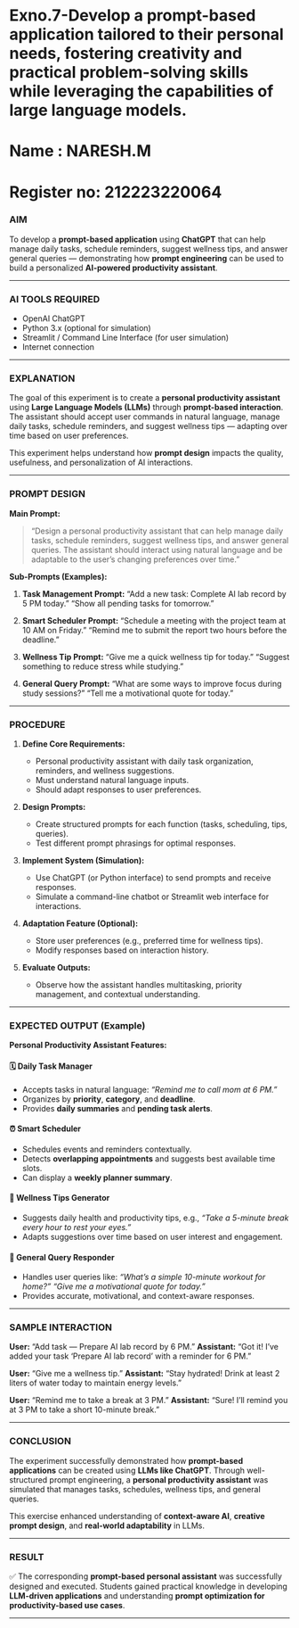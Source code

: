 # Exno.7-Develop a prompt-based application tailored to their personal needs, fostering creativity and practical problem-solving skills while leveraging the capabilities of large language models.

# Name : NARESH.M
# Register no: 212223220064 

### **AIM**

To develop a **prompt-based application** using **ChatGPT** that can help manage daily tasks, schedule reminders, suggest wellness tips, and answer general queries — demonstrating how **prompt engineering** can be used to build a personalized **AI-powered productivity assistant**.

---

### **AI TOOLS REQUIRED**

* OpenAI ChatGPT
* Python 3.x (optional for simulation)
* Streamlit / Command Line Interface (for user simulation)
* Internet connection

---

### **EXPLANATION**

The goal of this experiment is to create a **personal productivity assistant** using **Large Language Models (LLMs)** through **prompt-based interaction**.
The assistant should accept user commands in natural language, manage daily tasks, schedule reminders, and suggest wellness tips — adapting over time based on user preferences.

This experiment helps understand how **prompt design** impacts the quality, usefulness, and personalization of AI interactions.

---

### **PROMPT DESIGN**

**Main Prompt:**

> “Design a personal productivity assistant that can help manage daily tasks, schedule reminders, suggest wellness tips, and answer general queries.
> The assistant should interact using natural language and be adaptable to the user’s changing preferences over time.”

**Sub-Prompts (Examples):**

1. **Task Management Prompt:**
   “Add a new task: Complete AI lab record by 5 PM today.”
   “Show all pending tasks for tomorrow.”

2. **Smart Scheduler Prompt:**
   “Schedule a meeting with the project team at 10 AM on Friday.”
   “Remind me to submit the report two hours before the deadline.”

3. **Wellness Tip Prompt:**
   “Give me a quick wellness tip for today.”
   “Suggest something to reduce stress while studying.”

4. **General Query Prompt:**
   “What are some ways to improve focus during study sessions?”
   “Tell me a motivational quote for today.”

---

### **PROCEDURE**

1. **Define Core Requirements:**

   * Personal productivity assistant with daily task organization, reminders, and wellness suggestions.
   * Must understand natural language inputs.
   * Should adapt responses to user preferences.

2. **Design Prompts:**

   * Create structured prompts for each function (tasks, scheduling, tips, queries).
   * Test different prompt phrasings for optimal responses.

3. **Implement System (Simulation):**

   * Use ChatGPT (or Python interface) to send prompts and receive responses.
   * Simulate a command-line chatbot or Streamlit web interface for interactions.

4. **Adaptation Feature (Optional):**

   * Store user preferences (e.g., preferred time for wellness tips).
   * Modify responses based on interaction history.

5. **Evaluate Outputs:**

   * Observe how the assistant handles multitasking, priority management, and contextual understanding.

---

### **EXPECTED OUTPUT (Example)**

**Personal Productivity Assistant Features:**

#### 🗓 **Daily Task Manager**

* Accepts tasks in natural language:
  *“Remind me to call mom at 6 PM.”*
* Organizes by **priority**, **category**, and **deadline**.
* Provides **daily summaries** and **pending task alerts**.

#### ⏰ **Smart Scheduler**

* Schedules events and reminders contextually.
* Detects **overlapping appointments** and suggests best available time slots.
* Can display a **weekly planner summary**.

#### 💪 **Wellness Tips Generator**

* Suggests daily health and productivity tips, e.g.,
  *“Take a 5-minute break every hour to rest your eyes.”*
* Adapts suggestions over time based on user interest and engagement.

#### 💬 **General Query Responder**

* Handles user queries like:
  *“What’s a simple 10-minute workout for home?”*
  *“Give me a motivational quote for today.”*
* Provides accurate, motivational, and context-aware responses.

---

### **SAMPLE INTERACTION**

**User:** “Add task — Prepare AI lab record by 6 PM.”
**Assistant:** “Got it! I’ve added your task ‘Prepare AI lab record’ with a reminder for 6 PM.”

**User:** “Give me a wellness tip.”
**Assistant:** “Stay hydrated! Drink at least 2 liters of water today to maintain energy levels.”

**User:** “Remind me to take a break at 3 PM.”
**Assistant:** “Sure! I’ll remind you at 3 PM to take a short 10-minute break.”

---

### **CONCLUSION**

The experiment successfully demonstrated how **prompt-based applications** can be created using **LLMs like ChatGPT**.
Through well-structured prompt engineering, a **personal productivity assistant** was simulated that manages tasks, schedules, wellness tips, and general queries.

This exercise enhanced understanding of **context-aware AI**, **creative prompt design**, and **real-world adaptability** in LLMs.

---

### **RESULT**

✅ The corresponding **prompt-based personal assistant** was successfully designed and executed.
Students gained practical knowledge in developing **LLM-driven applications** and understanding **prompt optimization for productivity-based use cases**.

---


